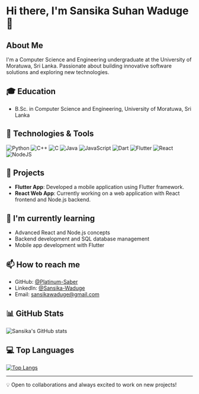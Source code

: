 # Hi there, I'm Sansika Suhan Waduge 👋

## About Me
I'm a Computer Science and Engineering undergraduate at the University of Moratuwa, Sri Lanka. Passionate about building innovative software solutions and exploring new technologies.

## 🎓 Education
- B.Sc. in Computer Science and Engineering, University of Moratuwa, Sri Lanka

## 🔧 Technologies & Tools
![Python](https://img.shields.io/badge/python-3670A0?style=for-the-badge&logo=python&logoColor=ffdd54)
![C++](https://img.shields.io/badge/c++-%2300599C.svg?style=for-the-badge&logo=c%2B%2B&logoColor=white)
![C](https://img.shields.io/badge/c-%2300599C.svg?style=for-the-badge&logo=c&logoColor=white)
![Java](https://img.shields.io/badge/java-%23ED8B00.svg?style=for-the-badge&logo=openjdk&logoColor=white)
![JavaScript](https://img.shields.io/badge/javascript-%23323330.svg?style=for-the-badge&logo=javascript&logoColor=%23F7DF1E)
![Dart](https://img.shields.io/badge/dart-%230175C2.svg?style=for-the-badge&logo=dart&logoColor=white)
![Flutter](https://img.shields.io/badge/Flutter-%2302569B.svg?style=for-the-badge&logo=Flutter&logoColor=white)
![React](https://img.shields.io/badge/react-%2320232a.svg?style=for-the-badge&logo=react&logoColor=%2361DAFB)
![NodeJS](https://img.shields.io/badge/node.js-6DA55F?style=for-the-badge&logo=node.js&logoColor=white)

## 🚀 Projects
- **Flutter App**: Developed a mobile application using Flutter framework.
- **React Web App**: Currently working on a web application with React frontend and Node.js backend.

## 🌱 I'm currently learning
- Advanced React and Node.js concepts
- Backend development and SQL database management
- Mobile app development with Flutter

## 📫 How to reach me
- GitHub: [@Platinum-Saber](https://github.com/Platinum-Saber)
- LinkedIn: [@Sansika-Waduge](www.linkedin.com/in/sansika-waduge-1a8092306)
- Email: [sansikawaduge@gmail.com](sansikawaduge@gmail.com)

## 📊 GitHub Stats
![Sansika's GitHub stats](https://github-readme-stats.vercel.app/api?username=Platinum-Saber&show_icons=true&theme=radical)

## 💻 Top Languages
[![Top Langs](https://github-readme-stats.vercel.app/api/top-langs/?username=Platinum-Saber&layout=compact)](https://github.com/anuraghazra/github-readme-stats)

---

💡 Open to collaborations and always excited to work on new projects!
